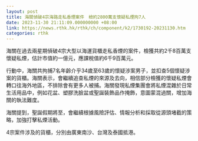 ```yaml
---
layout: post
title: 海關偵破4宗海路走私香煙案件　檢約2800萬支懷疑私煙拘7人
date: 2023-11-30 21:11:09.000000000 +08:00
link: https://news.rthk.hk/rthk/ch/component/k2/1730192-20231130.htm
categories: rthk
---
```


海關在過去兩星期偵破4宗大型以海運貨櫃走私香煙的案件，檢獲共約2千8百萬支懷疑私煙，估計市值約一億元，應課稅值約6千9百萬元。

行動中，海關共拘捕7名年齡介乎34歲至63歲的懷疑涉案男子，並扣查5個懷疑涉案的貨櫃。海關表示，會繼續追查私煙的來源及去向，相信部分檢獲的懷疑私煙會轉口往海外地區，不排除會有更多人被捕。海關發現私煙集團會將私煙混雜於日常生活用品中，例如花盆、塑膠洗臉盆或聖誕裝飾品作掩飾，意圖蒙混過關，增加海關的執法難度。

海關提到，聖誕假期將至，會繼續根據風險評估、情報分析和採取從源頭堵截的策略，加強打擊私煙活動。

4宗案件涉及的貨櫃，分別由廣東南沙、台灣及泰國抵港。
